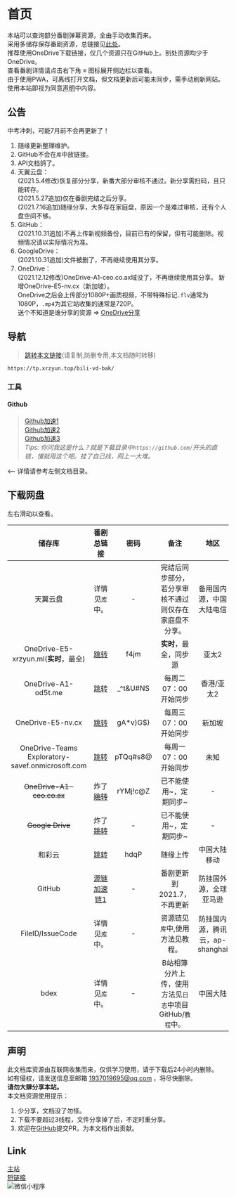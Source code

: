 # 首页
本站可以查询部分番剧弹幕资源，全由手动收集而来。  
采用多储存保存番剧资源，总链接见[此处](#下载网盘)。  
推荐使用OneDrive下载链接，仅几个资源只在GitHub上。别处资源均少于OneDrive。  
查看番剧详情请点击右下角 **≡** 图标展开侧边栏以查看。  
由于使用PWA，可离线打开文档，但文档更新后可能未同步，需手动刷新网站。  
使用本站即视为同意[声明](#声明)中内容。  

## 公告
中考冲刺，可能7月前不会再更新了！  
1. 随缘更新整理维护。  
2. GitHub不会在`库`中放链接。  
3. API文档鸽了。  
4. 天翼云盘：  
(2021.5.4修改)恢复部分分享，新番大部分审核不通过。新分享需扫码，且只能转存。  
(2021.5.27追加)仅在番剧完结之后分享。  
(2021.7.16追加)随缘分享，大多存在家庭盘，原因一个是难过审核，还有个人盘空间不够。  
5. GitHub：  
(2021.10.31追加)不再上传新视频备份，目前已有的保留，但有可能删除。视频情况请以实际情况为准。  
6. GoogleDrive：  
(2021.10.31追加)文件被删了，不再继续使用其分享。  
7. OneDrive：  
(2021.12.12修改)OneDrive-A1-ceo.co.ax域没了，不再继续使用其分享。 新增OneDrive-E5-nv.cx（新加坡）。  
OneDrive之后会上传部分1080P+画质视频，不带特殊标记`.flv`通常为1080P，`.mp4`为其它站收集的通常是720P。  
送个不知道是谁分享的资源 => [OneDrive分享](https://oxsayacid8-my.sharepoint.com/:f:/g/personal/liuli07_xooo_ml/Eq8VSHBbn2pNsV2HDcouTNkBO4_U7CjaF4h6l6f2OomEnQ?e=Mncb0M)  

## 导航
> [跳转本文链接](https://tp.xrzyun.top/bili-vd-bak/)(请复制,防删专用,本文档随时转移)

```url
https://tp.xrzyun.top/bili-vd-bak/
```

### 工具
#### Github

> [Github加速1](https://gh.msx.workers.dev/)  
[Github加速2](https://toolwa.com/github/)  
[Github加速3](https://ghproxy.com/)  
*Tips: 你问我这是什么？就是下载目录中`https://github.com/`开头的直链，慢就用这个吧。挂了自己找，网上一大堆。*

<-- 详情请参考左侧文档目录。

## 下载网盘
左右滑动以查看。

储存库 | 番剧总链接 | 密码 | 备注 | 地区
:-----------: | :-----------: | :-----------: | :-----------: | :-----------:
 天翼云盘 | 详情见`库`中。 | - | 完结后同步部分，若分享审核不通过则仅存在家庭盘不分享。 | 备用国内源，中国大陆电信
 OneDrive-E5-xrzyun.ml(**实时**，最全) | [跳转](https://xrzcloud-my.sharepoint.com/:f:/g/personal/xrz_xrzyun_ml/EualmF7RdnRFpA_WoA1zPxkB-gE8GuaCUWSPftNEeW6dXQ?e=goU1cd) | f4jm | **实时**，最全，同步源 | 亚太2
 OneDrive-A1-od5t.me | [跳转](https://juga-my.sharepoint.com/:f:/g/personal/xrz_od5t_me/EsX_FbQIKKxHt88tb_cuPRIBISJ7y3ebd1kQZn-qeLD9vA?e=kj43mr) | _^t&U#NS | 每周二07：00开始同步 | 香港/亚太2
 OneDrive-E5-nv.cx | [跳转](https://nvcx-my.sharepoint.com/:f:/g/personal/xrz_nv_cx/EnPPWkFAtKtFsN_Wp64p2j4BCpNm4wn5W6vAIWnlDI_sCw?e=PX49Kd) | gA*v)G$) | 每周三07：00开始同步 | 新加坡
 OneDrive-Teams Exploratory-savef.onmicrosoft.com | [跳转](https://savef-my.sharepoint.com/:f:/g/personal/xrzyun_savef_onmicrosoft_com/ErpTo9Dmu81EjnxBzP9hPYEBXffJfw4665bgFzNOMzd_9A?e=mCHywc) | pTQq#s8@ | 每周一07：00开始同步 | 未知
 ~~OneDrive-A1-ceo.co.ax~~ | 炸了~~[跳转](https://mmitacnz2-my.sharepoint.com/:f:/g/personal/xrz_ceo_co_ax/Erq71dp4NDZJruxnEfy3ZWYBkGtaCVGEieoFpsqyaXZ2oA?e=NZsC5W)~~ | rYMj!c@Z | 已不能使用~，定期同步~ | -
 ~~Google Drive~~ | 炸了~~[跳转](https://drive.google.com/folderview?id=1Ug8qGeKRvgVxhsFwSaCLN1h7t8ttSjbw)~~ | - | 已不能使用~，定期同步~ | -
 和彩云 | [跳转](https://caiyun.139.com/m/i?185Cjf7uOWRMx) | hdqP | 随缘上传 | 中国大陆移动
 GitHub | [源链](https://github.com/xrz-cloud/bili-vd-bak/releases) [加速链1](https://hub.fastgit.org/xrz-cloud/bili-vd-bak/releases) | - | 番剧更新到2021.7，不再更新 | 防挂国外源，全球亚马逊
 FileID/IssueCode | 详情见`库`中。 | - | 资源链见`库`中,使用方法见教程。 | 防挂国内源，腾讯云，ap-shanghai
 bdex | 详情见`库`中。 | - | B站相簿分片上传，使用方法见`日志`中项目GitHub/`教程`中。 | 中国大陆
 
## 声明
此文档库资源由互联网收集而来，仅供学习使用，请于下载后24小时内删除。  
如有侵权，请发送信息至邮箱 1937019695@qq.com ，将尽快删除。  
**请勿大肆分享本站。**  
本文档资源使用提示：  
1. 少分享，文档没了勿怪。
2. 下载不要超过3线程，文件分享掉了后，不定时重分享。
3. 欢迎在[GitHub](https://github.com/xrz-cloud/bili-vd-bak/tree/wiki)提交PR，为本文档作出贡献。

## Link
[主站](https://www.xrzyun.top)  
[短链接](https://s.xrzyun.top)  
![微信小程序](//images.weserv.nl/?url=https://i0.hdslb.com/bfs/article/21b783e383d16b2b66468cf6655b9d517e777112.jpg )